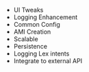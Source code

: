 - UI Tweaks
- Logging Enhancement
- Common Config
- AMI Creation
- Scalable
- Persistence
- Logging Lex intents
- Integrate to external API
